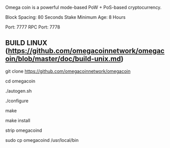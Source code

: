 Omega coin is a powerful mode-based PoW + PoS-based cryptocurrency.

Block Spacing: 80 Seconds Stake Minimum Age: 8 Hours

Port: 7777 RPC Port: 7778


BUILD LINUX (https://github.com/omegacoinnetwork/omegacoin/blob/master/doc/build-unix.md)
--------------------

git clone https://github.com/omegacoinnetwork/omegacoin

cd omegacoin

./autogen.sh

./configure

make

make install

strip omegacoind

sudo cp omegacoind /usr/local/bin
